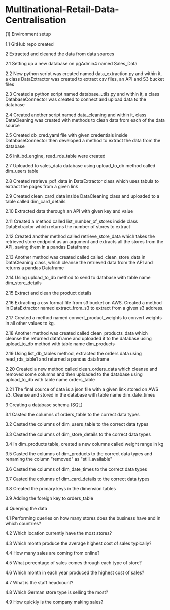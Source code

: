 # Multinational-Retail-Data-Centralisation
(1) Environment setup

1.1 GitHub repo created


2 Extracted and cleaned the data from data sources

2.1 Setting up a new database on pgAdmin4 named Sales_Data

2.2 New python script was created named data_extraction.py and within it, a class DataExtractor was created to extract csv files, an API and S3 bucket files

2.3 Created a python script named database_utils.py and within it, a class DatabaseConnector was created to connect and upload data to the database

2.4 Created another script named data_cleaning and within it, class DataCleaning was created with methods to clean data from each of the data source

2.5 Created db_cred.yaml file with given credentials inside DatabaseConnector then developed a method to extract the data from the database

2.6 init_bd_engine, read_rds_table were created

2.7 Uploaded to sales_data database using upload_to_db method called dim_users table

2.8 Created retrieve_pdf_data in DataExtractor class which uses tabula to extract the pages from a given link

2.9 Created clean_card_data inside DataCleaning class and uploaded to a table called dim_card_details

2.10 Extracted data therough an API with given key and value

2.11  Created a method called list_number_of_stores inside class DataExtractor which returns the number of stores to extract

2.12 Created another method called retrieve_store_data which takes the retrieved store endpoint as an argument and extracts all the stores from the API, saving them in a pandas Dataframe

2.13 Another method was created called called_clean_store_data in DataCleaning class, which cleanse the retrieved data from the API and returns a pandas Dataframe

2.14 Using upload_to_db method to send to database with table name dim_store_details

2.15 Extract and clean the product details

2.16 Extracting a csv format file from s3 bucket on AWS. Created a method in DataExtractor named extract_from_s3 to extract from a given s3 address. 

2.17 Created a method named convert_product_weights to convert weights in all other values to kg.

2.18 Another method was created called clean_products_data which cleanse the returned dataframe and uploaded it to the database using upload_to_db method with table name dim_products

2.19 Using  list_db_tables method, extracted the orders data using read_rds_table1 and returned a pandas dataframe

2.20 Created  a new method called clean_orders_data which cleanse  and removed some columns and then uploaded to the database using upload_to_db with table name orders_table

2.21 The final cource of data is a json file with a given link stored on AWS s3. Cleanse and stored in the database with table name dim_date_times


3 Creating a database schema (SQL)

3.1 Casted the columns of orders_table to the correct data types

3.2 Casted the columns of dim_users_table to the correct data types

3.3 Casted the columns of dim_store_details to the correct data types

3.4 In dim_products table, created a new columns called weight range in kg 

3.5 Casted the columns of dim_products to the correct data types and renaming the column "removed" as "still_available"

3.6 Casted the columns of dim_date_times to the correct data types

3.7 Casted the columns of dim_card_details to the correct data types

3.8 Created the primary keys in the dimension tables

3.9 Adding the foreign key to orders_table


4 Querying the data

4.1 Performing queries on how many stores does the business have and in which countries?

4.2 Which location currently have the most stores?

4.3 Which month produce the average highest cost of sales typically?

4.4  How many sales are coming from online?

4.5 What percentage of sales comes through each type of store?

4.6 Which month in each year produced the highest cost of sales?

4.7 What is the staff headcount?

4.8 Which German store type is selling the most?

4.9 How quickly is the company making sales?


